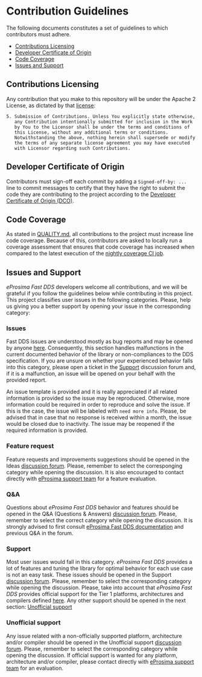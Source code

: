 # Contribution Guidelines

The following documents constitutes a set of guidelines to which contributors must adhere.

* [Contributions Licensing](#contributions-licensing)
* [Developer Certificate of Origin](#developer-certificate-of-origin)
* [Code Coverage](#code-coverage)
* [Issues and Support](#issues-and-support)

## Contributions Licensing

Any contribution that you make to this repository will
be under the Apache 2 License, as dictated by that
[license](http://www.apache.org/licenses/LICENSE-2.0.html):

~~~
5. Submission of Contributions. Unless You explicitly state otherwise,
   any Contribution intentionally submitted for inclusion in the Work
   by You to the Licensor shall be under the terms and conditions of
   this License, without any additional terms or conditions.
   Notwithstanding the above, nothing herein shall supersede or modify
   the terms of any separate license agreement you may have executed
   with Licensor regarding such Contributions.
~~~

## Developer Certificate of Origin

Contributors must sign-off each commit by adding a `Signed-off-by: ...`
line to commit messages to certify that they have the right to submit
the code they are contributing to the project according to the
[Developer Certificate of Origin (DCO)](https://developercertificate.org/).

## Code Coverage

As stated in [QUALITY.md](QUALITY.md), all contributions to the project must increase line code coverage.
Because of this, contributors are asked to locally run a coverage assessment that ensures that code coverage has increased when compared to the latest execution of the [nightly coverage CI job](http://jenkins.eprosima.com:8080/job/nightly_fastdds_coverage_linux/).

## Issues and Support

*eProsima Fast DDS* developers welcome all contributions, and we will be grateful if you follow the guidelines below while contributing in this project.
This project classifies user issues in the following categories.
Please, help us giving you a better support by opening your issue in the corresponding category:

### Issues

Fast DDS issues are understood mostly as bug reports and may be opened by anyone [here](https://github.com/eProsima/Fast-DDS/issues/new/choose).
Consequently, this section handles malfunctions in the current documented behavior of the library or non-compliances to the DDS specification.
If you are unsure on whether your experienced behavior falls into this category, please open a ticket in the [Support](#support) discussion forum and, if it is a malfunction, an issue will be opened on your behalf with the provided report.

An issue template is provided and it is really appreciated if all related information is provided so the issue may be reproduced.
Otherwise, more information could be required in order to reproduce and solve the issue.
If this is the case, the issue will be labeled with `need more info`.
Please, be advised that in case that no response is received within a month, the issue would be closed due to inactivity.
The issue may be reopened if the required information is provided.

### Feature request

Feature requests and improvements suggestions should be opened in the Ideas [discussion forum](https://github.com/eProsima/Fast-DDS/discussions/new).
Please, remember to select the corresponging category while opening the discussion.
It is also encouraged to contact directly with [eProsima support team](https://github.com/eProsima/Fast-DDS#getting-help) for a feature evaluation.

### Q&A

Questions about *eProsima Fast DDS* behavior and features should be opened in the Q&A (Questions & Answers) [discussion forum](https://github.com/eProsima/Fast-DDS/discussions/new).
Please, remember to select the correct category while opening the discussion.
It is strongly advised to first consult [eProsima Fast DDS documentation](https://fast-dds.docs.eprosima.com/en/latest/) and previous Q&A in the forum.

### Support

Most user issues would fall in this category.
*eProsima Fast DDS* provides a lot of features and tuning the library for optimal behavior for each use case is not an easy task.
These issues should be opened in the Support [discussion forum](https://github.com/eProsima/Fast-DDS/discussions/new).
Please, remember to select the corresponding category while opening the discussion.
Please, take into account that *eProsima Fast DDS* provides official support for the Tier 1 platforms, architectures and compilers defined [here](https://github.com/eProsima/Fast-DDS/blob/master/PLATFORM_SUPPORT.md).
Any other support should be opened in the next section: [Unofficial support](#unofficial-support)

### Unofficial support

Any issue related with a non-officially supported platform, architecture and/or compiler should be opened in the Unofficial support [discussion forum](https://github.com/eProsima/Fast-DDS/discussions/new).
Please, remember to select the corresponding category while opening the discussion.
If official support is wanted for any platform, architecture and/or compiler, please contact directly with [eProsima support team](https://github.com/eProsima/Fast-DDS#getting-help) for an evaluation.
